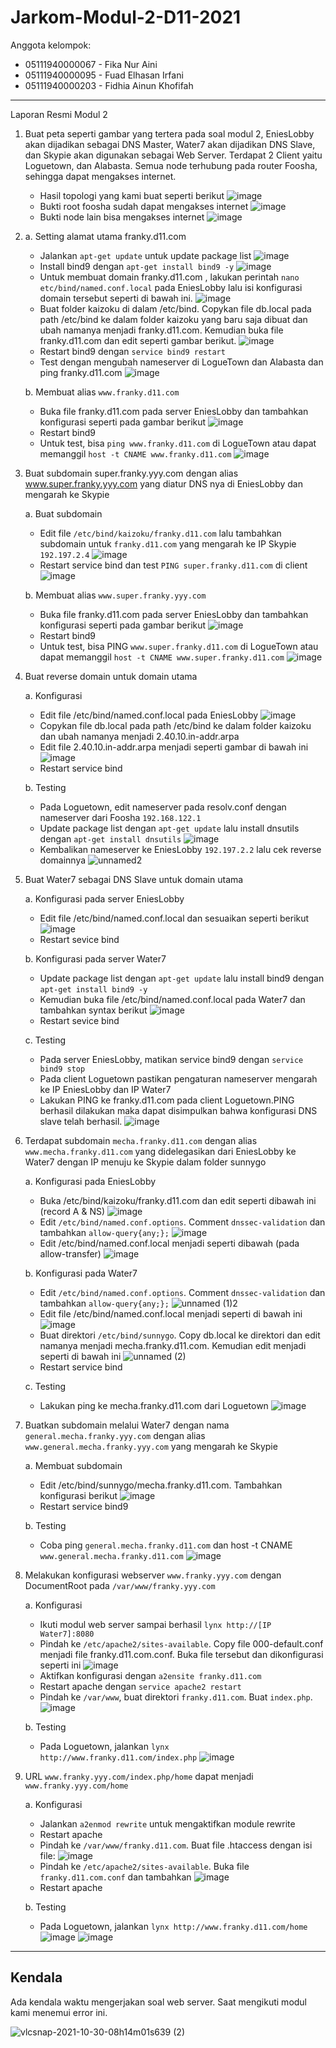 # Jarkom-Modul-2-D11-2021

Anggota kelompok:
- 05111940000067 - Fika Nur Aini
- 05111940000095 - Fuad Elhasan Irfani
- 05111940000203 - Fidhia Ainun Khofifah
---
Laporan Resmi Modul 2

1. Buat peta seperti gambar yang tertera pada soal modul 2, EniesLobby akan dijadikan sebagai DNS Master, Water7 akan dijadikan DNS Slave, dan Skypie akan digunakan sebagai Web Server. Terdapat 2 Client yaitu Loguetown, dan Alabasta. Semua node terhubung pada router Foosha, sehingga dapat mengakses internet.
    - Hasil topologi yang kami buat seperti berikut
    ![image](https://user-images.githubusercontent.com/73324192/139509179-41fe23ac-0be5-4713-979e-a6f8b2a2e755.png)
    - Bukti root foosha sudah dapat mengakses internet
    ![image](https://user-images.githubusercontent.com/73324192/139509234-a8560086-4041-4cf6-998d-c3c6a9c87ed9.png)
    - Bukti node lain bisa mengakses internet
    ![image](https://user-images.githubusercontent.com/73324192/139509325-3fc996bb-0fa6-4382-8587-e3eb43b7b7b6.png)

2.  a. Setting alamat utama franky.d11.com
    - Jalankan ```apt-get update``` untuk update package list
    ![image](https://user-images.githubusercontent.com/73324192/139509585-82f8078e-fd8d-4884-a91e-33d65b2372b4.png)
    - Install bind9 dengan ```apt-get install bind9 -y```
    ![image](https://user-images.githubusercontent.com/73324192/139509703-847b684a-3081-4eb6-8ca1-4c7e9917fbc8.png)
    - Untuk membuat domain franky.d11.com , lakukan perintah ```nano etc/bind/named.conf.local``` pada EniesLobby lalu isi konfigurasi domain tersebut seperti di bawah ini.
    ![image](https://user-images.githubusercontent.com/73324192/139509781-6e4d7c50-2d93-42ff-ae6b-ab4baecaa731.png)
    - Buat folder kaizoku di dalam /etc/bind. Copykan file db.local pada path /etc/bind ke dalam folder kaizoku yang baru saja dibuat dan ubah namanya menjadi franky.d11.com. Kemudian buka file franky.d11.com dan edit seperti gambar berikut.
    ![image](https://user-images.githubusercontent.com/73324192/139509851-f9e2e662-b1c9-4126-8585-c69a5f06091e.png)
    - Restart bind9 dengan ```service bind9 restart```
    - Test dengan mengubah nameserver di LogueTown dan Alabasta dan ping franky.d11.com
    ![image](https://user-images.githubusercontent.com/73324192/139509928-575b3512-a5d1-4d06-95e4-9bd0f494eab1.png)
    
    b. Membuat alias ```www.franky.d11.com```
    - Buka file franky.d11.com pada server EniesLobby dan tambahkan konfigurasi seperti pada gambar berikut
    ![image](https://user-images.githubusercontent.com/73324192/139510175-0d70e4be-cca1-42bd-a649-9f0a2ee3675d.png)
    - Restart bind9
    - Untuk test, bisa ```ping www.franky.d11.com``` di LogueTown atau dapat memanggil ```host -t CNAME www.franky.d11.com```
    ![image](https://user-images.githubusercontent.com/73324192/139510242-6649a5af-084c-402a-9266-3fc990e5fca2.png)

3.  Buat subdomain super.franky.yyy.com dengan alias www.super.franky.yyy.com yang diatur DNS nya di EniesLobby dan mengarah ke Skypie
    
    a. Buat subdomain
    - Edit file ```/etc/bind/kaizoku/franky.d11.com``` lalu tambahkan subdomain untuk ```franky.d11.com``` yang mengarah ke IP Skypie ```192.197.2.4```
    ![image](https://user-images.githubusercontent.com/73324192/139510448-ca9ab8b5-976e-4626-8475-773af9982b2a.png)
    - Restart service bind dan test ```PING super.franky.d11.com``` di client
    ![image](https://user-images.githubusercontent.com/73324192/139510508-2b296050-c2b6-4094-bd38-3340b838febf.png)

    b. Membuat alias ```www.super.franky.yyy.com```
    - Buka file franky.d11.com pada server EniesLobby dan tambahkan konfigurasi seperti pada gambar berikut
    ![image](https://user-images.githubusercontent.com/73324192/139510560-0b59e7fa-17e0-4eeb-8b56-fdb72a5152cb.png)
    - Restart bind9
    - Untuk test, bisa PING ```www.super.franky.d11.com``` di LogueTown atau dapat memanggil ```host -t CNAME www.super.franky.d11.com```
    ![image](https://user-images.githubusercontent.com/73324192/139510623-a9293fb2-1e95-47b2-9bc5-2fd26018b2a8.png)

4.  Buat reverse domain untuk domain utama
    
    a. Konfigurasi
    - Edit file /etc/bind/named.conf.local pada EniesLobby
    ![image](https://user-images.githubusercontent.com/73324192/139513874-c653b82a-dafd-4d5b-adaa-4c3c8410bce4.png)
    - Copykan file db.local pada path /etc/bind ke dalam folder kaizoku dan ubah namanya menjadi 2.40.10.in-addr.arpa
    - Edit file 2.40.10.in-addr.arpa menjadi seperti gambar di bawah ini
    ![image](https://user-images.githubusercontent.com/73324192/139513899-80ce7265-d921-44cd-9a64-f501c1fb3ebc.png)
    - Restart service bind
    
    b. Testing
    - Pada Loguetown, edit nameserver pada resolv.conf dengan nameserver dari Foosha ```192.168.122.1```
    - Update package list dengan ```apt-get update``` lalu install dnsutils dengan ```apt-get install dnsutils```
    ![image](https://user-images.githubusercontent.com/73324192/139514065-c6b04ee3-35a8-4899-a33a-956355a4dc02.png)
    - Kembalikan nameserver ke EniesLobby ```192.197.2.2``` lalu cek reverse domainnya
    ![unnamed2](https://user-images.githubusercontent.com/73324192/139514161-d0d2b25f-b787-4088-8d1b-5e35d4288501.png)

5.  Buat Water7 sebagai DNS Slave untuk domain utama
    
    a. Konfigurasi pada server EniesLobby
    - Edit file /etc/bind/named.conf.local dan sesuaikan seperti berikut
    ![image](https://user-images.githubusercontent.com/73324192/139514225-9384307a-cc79-46ea-beec-6f4f6e21a5c9.png)
    - Restart sevice bind
    
    b. Konfigurasi pada server Water7
    - Update package list dengan ```apt-get update``` lalu install bind9 dengan ```apt-get install bind9 -y```
    - Kemudian buka file /etc/bind/named.conf.local pada Water7 dan tambahkan syntax berikut
    ![image](https://user-images.githubusercontent.com/73324192/139514283-95ccf575-78b0-4eb9-84b9-667a5951ba90.png)
    - Restart sevice bind
    
    c. Testing
    - Pada server EniesLobby, matikan service bind9 dengan ```service bind9 stop```
    - Pada client Loguetown pastikan pengaturan nameserver mengarah ke IP EniesLobby dan IP Water7
    - Lakukan PING ke franky.d11.com pada client Loguetown.PING berhasil dilakukan maka dapat disimpulkan bahwa konfigurasi DNS slave telah berhasil.
    ![image](https://user-images.githubusercontent.com/73324192/139514359-a2c73363-81f7-4650-b069-81a65f4140c2.png)

6.  Terdapat subdomain ```mecha.franky.d11.com``` dengan alias ```www.mecha.franky.d11.com``` yang didelegasikan dari EniesLobby ke Water7 dengan IP menuju ke Skypie dalam folder sunnygo
    
    a. Konfigurasi pada EniesLobby
    - Buka /etc/bind/kaizoku/franky.d11.com dan edit seperti dibawah ini (record A & NS)
    ![image](https://user-images.githubusercontent.com/73324192/139514387-03bb85f8-64cb-40d3-9ad5-28f082d3d3ee.png)
    - Edit ```/etc/bind/named.conf.options```. Comment ```dnssec-validation``` dan tambahkan ```allow-query{any;};```
    ![image](https://user-images.githubusercontent.com/73324192/139514458-e4591d2f-4f87-43f0-a673-5f40f9515498.png)
    - Edit /etc/bind/named.conf.local menjadi seperti dibawah (pada allow-transfer)
    ![image](https://user-images.githubusercontent.com/73324192/139514501-e3482d1e-08db-443f-9b9a-04e2c1536a72.png)
    
    b. Konfigurasi pada Water7
    - Edit ```/etc/bind/named.conf.options```. Comment ```dnssec-validation``` dan tambahkan ```allow-query{any;};```
    ![unnamed (1)2](https://user-images.githubusercontent.com/73324192/139514553-94ff9c48-ac4d-4a43-99c8-95a99b10104c.png)
    - Edit file /etc/bind/named.conf.local menjadi seperti di bawah ini
    ![image](https://user-images.githubusercontent.com/73324192/139514582-d47a0242-f5f7-434f-b999-12a34661d9be.png)
    - Buat direktori ```/etc/bind/sunnygo```. Copy db.local ke direktori dan edit namanya menjadi mecha.franky.d11.com. Kemudian edit menjadi seperti di bawah ini
    ![unnamed (2)](https://user-images.githubusercontent.com/73324192/139514652-c392c45f-cfc8-45bd-b0ea-7eb2e652a838.png)
    - Restart service bind
    
    c. Testing
    - Lakukan ping ke mecha.franky.d11.com dari Loguetown
    ![image](https://user-images.githubusercontent.com/73324192/139514681-35793dca-bafd-4992-9966-ce6f9211d02f.png)

7.  Buatkan subdomain melalui Water7 dengan nama ```general.mecha.franky.yyy.com``` dengan alias ```www.general.mecha.franky.yyy.com``` yang mengarah ke Skypie

    a. Membuat subdomain
    - Edit /etc/bind/sunnygo/mecha.franky.d11.com. Tambahkan konfigurasi berikut
    ![image](https://user-images.githubusercontent.com/73324192/139514860-a13376bb-344a-449e-85f2-07f3388a016d.png)
    - Restart service bind9
    
    b. Testing
    - Coba ping ```general.mecha.franky.d11.com``` dan host -t CNAME ```www.general.mecha.franky.d11.com```
    ![image](https://user-images.githubusercontent.com/73324192/139514903-186f0a4c-a054-4d78-bca4-4fcb29fe6fc6.png)

8.  Melakukan konfigurasi webserver ```www.franky.yyy.com``` dengan DocumentRoot pada ```/var/www/franky.yyy.com```
    
    a. Konfigurasi
    - Ikuti modul web server sampai berhasil ```lynx http://[IP Water7]:8080```
    - Pindah ke ```/etc/apache2/sites-available```. Copy file 000-default.conf menjadi file franky.d11.com.conf. Buka file tersebut dan dikonfigurasi seperti ini
    ![image](https://user-images.githubusercontent.com/73324192/139521945-968860a4-a16b-4eb8-8b4a-4a1448787d06.png)
    - Aktifkan konfigurasi dengan ```a2ensite franky.d11.com```
    - Restart apache dengan ```service apache2 restart```
    - Pindah ke ```/var/www```, buat direktori ```franky.d11.com```. Buat ```index.php```.
    ![image](https://user-images.githubusercontent.com/73324192/139522035-55640332-174d-4621-a2f0-cd2a64dbf208.png)
    
    b. Testing
    - Pada Loguetown, jalankan ```lynx http://www.franky.d11.com/index.php```
    ![image](https://user-images.githubusercontent.com/73324192/139522116-7ac5222a-b485-461e-94b6-cc3884dbc261.png)

9.  URL ```www.franky.yyy.com/index.php/home``` dapat menjadi ```www.franky.yyy.com/home```

    a. Konfigurasi
    - Jalankan ```a2enmod rewrite``` untuk mengaktifkan module rewrite
    - Restart apache
    - Pindah ke ```/var/www/franky.d11.com```. Buat file .htaccess dengan isi file:
    ![image](https://user-images.githubusercontent.com/73324192/139522192-ea64169d-7e95-43d9-933e-23c81af741d7.png)
    - Pindah ke ```/etc/apache2/sites-available```. Buka file ```franky.d11.com.conf``` dan tambahkan
    ![image](https://user-images.githubusercontent.com/73324192/139522248-dd9c77f9-3f53-414c-a331-3724a1ed0e0d.png)
    - Restart apache
    
    b. Testing
    - Pada Loguetown, jalankan ```lynx http://www.franky.d11.com/home```
    ![image](https://user-images.githubusercontent.com/73324192/139522276-1626700b-6b6d-491b-8ce8-887449cebfe4.png)
    ![image](https://user-images.githubusercontent.com/73324192/139522288-6f3f8f70-9bff-41bb-a7be-6b08fff47b67.png)

---
## Kendala
Ada kendala waktu mengerjakan soal web server. Saat mengikuti modul kami menemui error ini.

![vlcsnap-2021-10-30-08h14m01s639 (2)](https://user-images.githubusercontent.com/73324192/139515153-bc1f44bf-143e-4c2c-a5d0-3701f67676c7.png)

